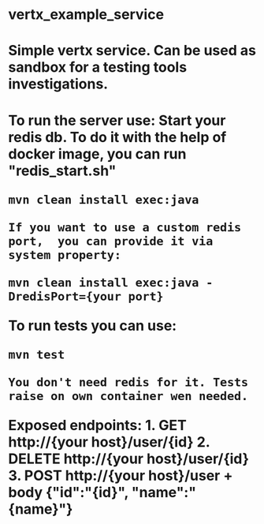 # vertx_example_service

<h1>Simple vertx service. Can be used as sandbox for a testing tools investigations.<h1>

To run the server use:
    Start your redis db.
    To do it with the help of docker image, you can run "redis_start.sh"
    
    mvn clean install exec:java
    
    If you want to use a custom redis port,  you can provide it via system property:
    
    mvn clean install exec:java -DredisPort={your port}
    
To run tests you can use:

    mvn test

    You don't need redis for it. Tests raise on own container wen needed.

Exposed endpoints:
    1. GET http://{your host}/user/{id}
    2. DELETE http://{your host}/user/{id}
    3. POST http://{your host}/user + body {"id":"{id}", "name":"{name}"}
        
